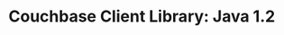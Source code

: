 <a id="couchbase-sdk-java-1-2"></a>

# Couchbase Client Library: Java 1.2

<a id="getting-started"></a>
